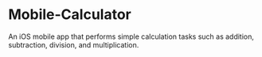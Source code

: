 # Mobile-Calculator
An iOS mobile app that performs simple calculation tasks such as addition, subtraction, division, and multiplication.
